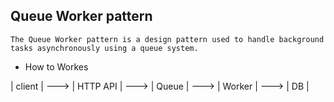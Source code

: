## Queue Worker pattern

   `The Queue Worker pattern is a design pattern used to handle background tasks asynchronously using a queue system.`

  - How to Workes
    
  
   | client | ---> | HTTP API | ---> | Queue | ---> | Worker | ---> | DB |
   
